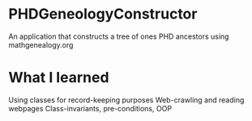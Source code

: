 # PHDGeneologyConstructor

An application that constructs a tree of ones PHD ancestors using mathgenealogy.org 

# What I learned 

Using classes for record-keeping purposes
Web-crawling and reading webpages 
Class-invariants, pre-conditions, OOP
